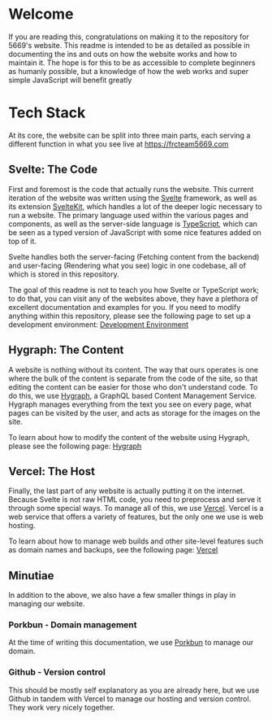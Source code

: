 # Welcome
If you are reading this, congratulations on making it to the repository for 5669's website. This readme is intended to be as detailed as possible in documenting the ins and outs on how the website works and how to maintain it. The hope is for this to be as accessible to complete beginners as humanly possible, but a knowledge of how the web works and super simple JavaScript will benefit greatly

# Tech Stack
At its core, the website can be split into three main parts, each serving a different function in what you see live at https://frcteam5669.com
## Svelte: The Code
First and foremost is the code that actually runs the website. This current iteration of the website was written using the [Svelte](https://svelte.dev/) framework, as well as its extension [SvelteKit](https://kit.svelte.dev), which handles a lot of the deeper logic necessary to run a website. The primary language used within the various pages and components, as well as the server-side language is [TypeScript](https://www.typescriptlang.org/), which can be seen as a typed version of JavaScript with some nice features added on top of it.

Svelte handles both the server-facing (Fetching content from the backend) and user-facing (Rendering what you see) logic in one codebase, all of which is stored in this repository.

The goal of this readme is not to teach you how Svelte or TypeScript work; to do that, you can visit any of the websites above, they have a plethora of excellent documentation and examples for you. If you need to modify anything within this repository, please see the following page to set up a development environment: 
[Development Environment](https://github.com/FRC-Team-5669-Techmen/5669-website/blob/main/DEVENV.md)

## Hygraph: The Content
A website is nothing without its content. The way that ours operates is one where the bulk of the content is separate from the code of the site, so that editing the content can be easier for those who don't understand code. To do this, we use [Hygraph](https://hygraph.com), a GraphQL based Content Management Service. Hygraph manages everything from the text you see on every page, what pages can be visited by the user, and acts as storage for the images on the site.

To learn about how to modify the content of the website using Hygraph, please see the following page:
[Hygraph](https://github.com/FRC-Team-5669-Techmen/5669-website/blob/main/CONTENT.md)

## Vercel: The Host
Finally, the last part of any website is actually putting it on the internet. Because Svelte is not raw HTML code, you need to preprocess and serve it through some special ways. To manage all of this, we use [Vercel](https://vercel.com). Vercel is a web service that offers a variety of features, but the only one we use is web hosting. 

To learn about how to manage web builds and other site-level features such as domain names and backups, see the following page:
[Vercel](https://github.com/FRC-Team-5669-Techmen/5669-website/blob/main/HOSTING.md)

## Minutiae
In addition to the above, we also have a few smaller things in play in managing our website.

### Porkbun - Domain management
At the time of writing this documentation, we use [Porkbun](https://porkbun.com) to manage our domain.

### Github - Version control
This should be mostly self explanatory as you are already here, but we use Github in tandem with Vercel to manage our hosting and version control. They work very nicely together.